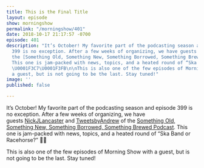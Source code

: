 ```yaml
---
title: This is the Final Title
layout: episode
show: morningshow
permalink: "/morningshow/401"
date: 2018-10-17 21:17:57 -0700
episode: 401
description: "It’s October! My favorite part of the podcasting season and episode
  399 is no exception. After a few weeks of organizing, we have guests [NickJLancaster](https://twitter.com/NickJLancaster) and [TweetsbyAndrew](https://twitter.com/TweetsbyAndrew) of
  the [Something Old, Something New, Something Borrowed, Something Brewed Podcast](https://www.sosnsbsbpodcast.com/).
  This one is jam-packed with news, topics, and a heated round of “Ska Band or Racehorse?”
  \U0001F3C7\U0001F3FB\n\nThis is also one of the few episodes of Morning Show with
  a guest, but is not going to be the last. Stay tuned!"
image: ''
published: false

---
```

It’s October! My favorite part of the podcasting season and episode 399 is no exception. After a few weeks of organizing, we have guests [NickJLancaster](https://twitter.com/NickJLancaster) and [TweetsbyAndrew](https://twitter.com/TweetsbyAndrew) of the [Something Old, Something New, Something Borrowed, Something Brewed Podcast](https://www.sosnsbsbpodcast.com/). This one is jam-packed with news, topics, and a heated round of “Ska Band or Racehorse?” 🏇🏻

This is also one of the few episodes of Morning Show with a guest, but is not going to be the last. Stay tuned!